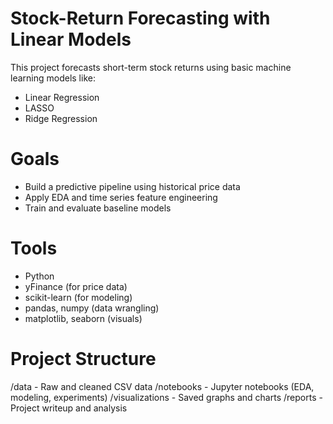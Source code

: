 # Stock-Return Forecasting with Linear Models

This project forecasts short-term stock returns using basic machine learning models like:
- Linear Regression
- LASSO
- Ridge Regression

# Goals

- Build a predictive pipeline using historical price data
- Apply EDA and time series feature engineering
- Train and evaluate baseline models

# Tools

- Python
- yFinance (for price data)
- scikit-learn (for modeling)
- pandas, numpy (data wrangling)
- matplotlib, seaborn (visuals)

# Project Structure
/data - Raw and cleaned CSV data
/notebooks - Jupyter notebooks (EDA, modeling, experiments)
/visualizations - Saved graphs and charts
/reports - Project writeup and analysis
